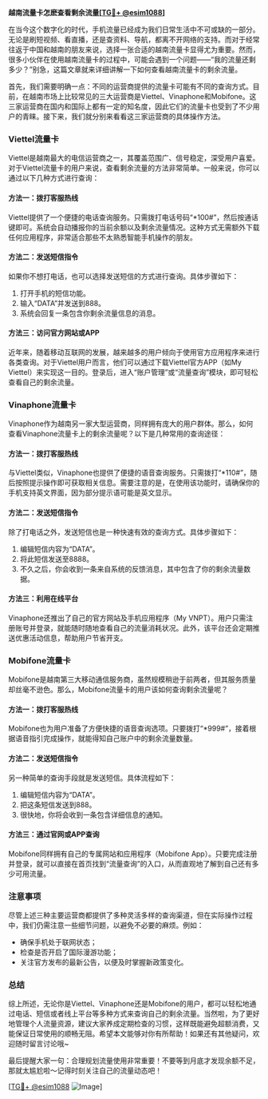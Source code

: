 **越南流量卡怎麽查看剩余流量[[TG💪+ @esim1088](https://t.me/s/esim1088)]**

在当今这个数字化的时代，手机流量已经成为我们日常生活中不可或缺的一部分。无论是刷短视频、看直播，还是查资料、导航，都离不开网络的支持。而对于经常往返于中国和越南的朋友来说，选择一张合适的越南流量卡显得尤为重要。然而，很多小伙伴在使用越南流量卡的过程中，可能会遇到一个问题——“我的流量还剩多少？”别急，这篇文章就来详细讲解一下如何查看越南流量卡的剩余流量。

首先，我们需要明确一点：不同的运营商提供的流量卡可能有不同的查询方式。目前，在越南市场上比较常见的三大运营商是Viettel、Vinaphone和Mobifone。这三家运营商在国内和国际上都有一定的知名度，因此它们的流量卡也受到了不少用户的青睐。接下来，我们就分别来看看这三家运营商的具体操作方法。

### Viettel流量卡

Viettel是越南最大的电信运营商之一，其覆盖范围广、信号稳定，深受用户喜爱。对于Viettel流量卡的用户来说，查看剩余流量的方法非常简单。一般来说，你可以通过以下几种方式进行查询：

#### 方法一：拨打客服热线
Viettel提供了一个便捷的电话查询服务。只需拨打电话号码“*100#”，然后按通话键即可。系统会自动播报你的当前余额以及剩余流量情况。这种方式无需额外下载任何应用程序，非常适合那些不太熟悉智能手机操作的朋友。

#### 方法二：发送短信指令
如果你不想打电话，也可以选择发送短信的方式进行查询。具体步骤如下：
1. 打开手机的短信功能。
2. 输入“DATA”并发送到888。
3. 系统会回复一条包含你剩余流量信息的消息。

#### 方法三：访问官方网站或APP
近年来，随着移动互联网的发展，越来越多的用户倾向于使用官方应用程序来进行各类查询。对于Viettel用户而言，他们可以通过下载Viettel官方APP（如My Viettel）来实现这一目的。登录后，进入“账户管理”或“流量查询”模块，即可轻松查看自己的剩余流量。

### Vinaphone流量卡

Vinaphone作为越南另一家大型运营商，同样拥有庞大的用户群体。那么，如何查看Vinaphone流量卡上的剩余流量呢？以下是几种常用的查询途径：

#### 方法一：拨打客服热线
与Viettel类似，Vinaphone也提供了便捷的语音查询服务。只需拨打“*110#”，随后按照提示操作即可获取相关信息。需要注意的是，在使用该功能时，请确保你的手机支持英文界面，因为部分提示语可能是英文显示。

#### 方法二：发送短信指令
除了打电话之外，发送短信也是一种快速有效的查询方式。具体步骤如下：
1. 编辑短信内容为“DATA”。
2. 将此短信发送至8888。
3. 不久之后，你会收到一条来自系统的反馈消息，其中包含了你的剩余流量数据。

#### 方法三：利用在线平台
Vinaphone还推出了自己的官方网站及手机应用程序（My VNPT）。用户只需注册账号并登录，就能随时随地查看自己的流量消耗状况。此外，该平台还会定期推送优惠活动信息，帮助用户节省开支。

### Mobifone流量卡

Mobifone是越南第三大移动通信服务商，虽然规模稍逊于前两者，但其服务质量却丝毫不逊色。那么，Mobifone流量卡的用户该如何查询剩余流量呢？

#### 方法一：拨打客服热线
Mobifone也为用户准备了方便快捷的语音查询选项。只要拨打“*999#”，接着根据语音指引完成操作，就能得知自己账户中的剩余流量数量。

#### 方法二：发送短信指令
另一种简单的查询手段就是发送短信。具体流程如下：
1. 编辑短信内容为“DATA”。
2. 把这条短信发送到888。
3. 很快地，你将会收到一条包含详细信息的通知。

#### 方法三：通过官网或APP查询
Mobifone同样拥有自己的专属网站和应用程序（Mobifone App）。只要完成注册并登录，就可以直接在首页找到“流量查询”的入口，从而直观地了解到自己还有多少可用流量。

### 注意事项

尽管上述三种主要运营商都提供了多种灵活多样的查询渠道，但在实际操作过程中，我们仍需注意一些细节问题，以避免不必要的麻烦。例如：
- 确保手机处于联网状态；
- 检查是否开启了国际漫游功能；
- 关注官方发布的最新公告，以便及时掌握新政策变化。

### 总结

综上所述，无论你是Viettel、Vinaphone还是Mobifone的用户，都可以轻松地通过电话、短信或者线上平台等多种方式来查询自己的剩余流量。当然啦，为了更好地管理个人流量资源，建议大家养成定期检查的习惯，这样既能避免超额消费，又能保证日常使用的顺畅无阻。希望本文能够对你有所帮助！如果还有其他疑问，欢迎随时留言讨论哦~

最后提醒大家一句：合理规划流量使用非常重要！不要等到月底才发现余额不足，那就太尴尬啦～记得时刻关注自己的流量动态吧！

[[TG💪+ @esim1088](https://t.me/s/esim1088) ![Image](https://i.postimg.cc/4NQfJmqS/Snipaste-2025-05-13-00-14-12.png)]